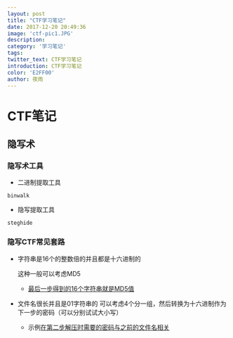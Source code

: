```yaml
---
layout: post
title: "CTF学习笔记"
date: 2017-12-20 20:49:36
image: 'ctf-pic1.JPG'
description: 
category: '学习笔记'
tags:
twitter_text: CTF学习笔记
introduction: CTF学习笔记
color: 'E2FF00'
author: 夜雨
---
```


# CTF笔记
## 隐写术
### 隐写术工具
- 二进制提取工具
```shell
binwalk
```

- 隐写提取工具
```shell
steghide
```
### 隐写CTF常见套路

- 字符串是16个的整数倍的并且都是十六进制的

  这种一般可以考虑MD5  
  - [最后一步得到的16个字符串就是MD5值](http://www.shiyanbar.com/ctf/2005)  

- 文件名很长并且是01字符串的
  可以考虑4个分一组，然后转换为十六进制作为下一步的密码（可以分别试试大小写）  
  - 示例[在第二步解压时需要的密码与之前的文件名相关](http://www.shiyanbar.com/ctf/2005)  